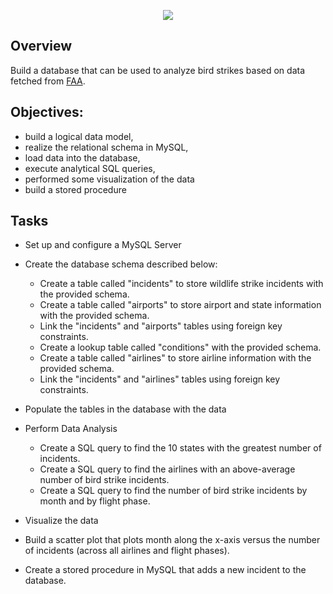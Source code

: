 <p align = "center"><img src='https://github.com/mohan-kartik/Bird-Strike-Analysis-in-SQL/assets/42971268/628088f6-8327-467b-b3c7-a60521c6cf88'>

## Overview
Build a database that can be used to analyze bird strikes based on data fetched from [FAA](https://data.world/hhaveliw/data-visualization-bird-strike]).  

## Objectives:
- build a logical data model,
- realize the relational schema in MySQL, 
- load data into the database, 
- execute analytical SQL queries, 
- performed some visualization of the data
- build a stored procedure

## Tasks
- Set up and configure a MySQL Server 

- Create the database schema described below:
  - Create a table called "incidents" to store wildlife strike incidents with the provided schema.
  - Create a table called "airports" to store airport and state information with the provided schema.
  - Link the "incidents" and "airports" tables using foreign key constraints.
  - Create a lookup table called "conditions" with the provided schema.
  - Create a table called "airlines" to store airline information with the provided schema.
  - Link the "incidents" and "airlines" tables using foreign key constraints.
  
- Populate the tables in the database with the data 

- Perform Data Analysis
  - Create a SQL query to find the 10 states with the greatest number of incidents.
  - Create a SQL query to find the airlines with an above-average number of bird strike incidents.
  - Create a SQL query to find the number of bird strike incidents by month and by flight phase.

-  Visualize the data
  - Build a scatter plot that plots month along the x-axis versus the number of incidents (across all airlines and flight phases).

- Create a stored procedure in MySQL that adds a new incident to the database.



